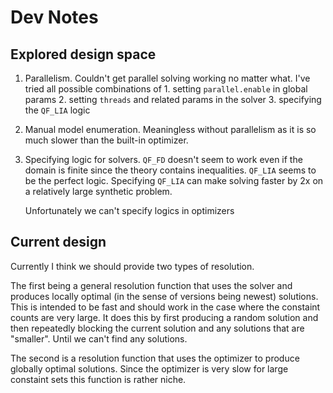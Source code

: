 # Dev Notes

## Explored design space

1.  Parallelism. Couldn't get parallel solving working no matter what. I've tried all possible combinations of 1. setting `parallel.enable` in global params 2. setting `threads` and related params in the solver 3. specifying the `QF_LIA` logic

2.  Manual model enumeration. Meaningless without parallelism as it is so much slower than the built-in optimizer.

3.  Specifying logic for solvers. `QF_FD` doesn't seem to work even if the domain is finite since the theory contains inequalities. `QF_LIA` seems to be the perfect logic. Specifying `QF_LIA` can make solving faster by 2x on a relatively large synthetic problem.

    Unfortunately we can't specify logics in optimizers

## Current design

Currently I think we should provide two types of resolution.

The first being a general resolution function that uses the solver
and produces locally optimal (in the sense of versions being newest) solutions.
This is intended to be fast and should work in the case where the constaint
counts are very large. It does this by first producing a random solution and
then repeatedly blocking the current solution and any solutions that are
"smaller". Until we can't find any solutions.

The second is a resolution function that uses the optimizer to produce globally
optimal solutions. Since the optimizer is very slow for large constaint sets
this function is rather niche.

